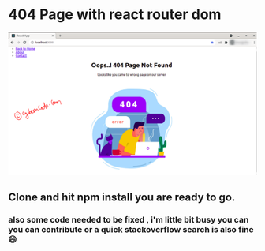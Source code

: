 # 404 Page with react router dom
![NPTEL](page%20not%20found%20with%20react%20router.png "404 Page Not Found made with React Router Dom")


## Clone and hit npm install you are ready to go.

### also some code needed to be fixed , i'm little bit busy you can you can contribute or a quick stackoverflow search is also fine😄
